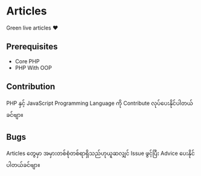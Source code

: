 # Articles
Green live articles ❤️

## Prerequisites

- Core PHP
- PHP With OOP

## Contribution

PHP နှင့် JavaScript Programming Language ကို Contribute လုပ်ပေးနိုင်ပါတယ်ခင်ဗျာ။

## Bugs

Articles တွေမှာ အမှားတစ်စုံတစ်ရာရှိသည်ဟုယူဆလျှင် Issue ဖွင့်ပြီး Advice ပေးနိုင်ပါတယ်ခင်ဗျာ။
